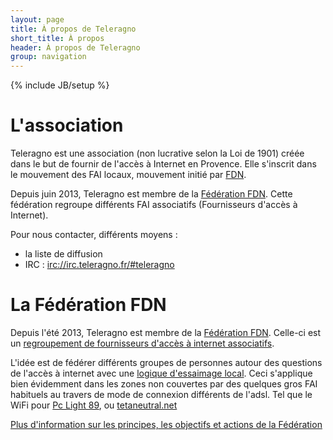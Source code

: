 ```yaml
---
layout: page
title: À propos de Teleragno
short_title: À propos
header: À propos de Teleragno
group: navigation
---
```

{% include JB/setup %}

# L'association

Teleragno est une association (non lucrative selon la Loi de 1901) créée dans le but de fournir de l'accès à Internet en Provence.
Elle s'inscrit dans le mouvement des FAI locaux, mouvement initié par [FDN](http://www.fdn.fr).

Depuis juin 2013, Teleragno est membre de la [Fédération FDN](http://www.ffdn.org).
Cette fédération regroupe différents FAI associatifs (Fournisseurs d'accès à Internet).

Pour nous contacter, différents moyens :

* la liste de diffusion
* IRC : [irc://irc.teleragno.fr/#teleragno](irc://irc.teleragno.fr/#teleragno)

# La Fédération FDN

Depuis l'été 2013, Teleragno est membre de la [Fédération FDN](http://www.ffdn.org/). Celle-ci est un [regroupement de fournisseurs d'accès à internet associatifs](http://www.ffdn.org/fr/membres).

L'idée est de fédérer différents groupes de personnes autour des questions de l'accès à internet avec une [logique d'essaimage local](http://www.ffdn.org/fr/projets). Ceci s'applique bien évidemment dans les zones non couvertes par des quelques gros FAI habituels au travers de mode de connexion différents de l'adsl. Tel que le WiFi pour [Pc Light 89](http://www.pclight.fr/comment-ca-marche/), ou [tetaneutral.net](http://www.tetaneutral.net/)

[Plus d'information sur les principes, les objectifs et actions de la Fédération](http://www.ffdn.org/fr/principes-fondateurs)